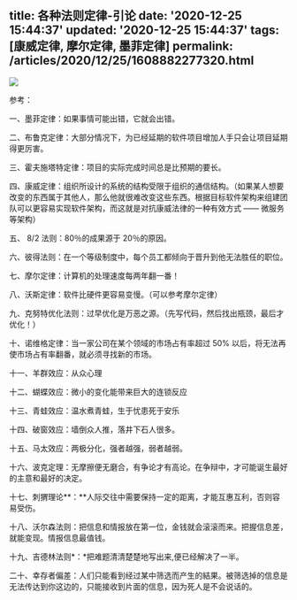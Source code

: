 title: 各种法则定律-引论
date: '2020-12-25 15:44:37'
updated: '2020-12-25 15:44:37'
tags: [康威定律, 摩尔定律, 墨菲定律]
permalink: /articles/2020/12/25/1608882277320.html
---
![](https://b3logfile.com/bing/20190404.jpg?imageView2/1/w/960/h/540/interlace/1/q/100)

参考：

一、墨菲定律：如果事情可能出错，它就会出错。

二、布鲁克定律：大部分情况下，为已经延期的软件项目增加人手只会让项目延期得更厉害。

三、霍夫施塔特定律：项目的实际完成时间总是比预期的要长。

四、康威定律：组织所设计的系统的结构受限于组织的通信结构。（如果某人想要改变的东西属于其他人，那么他就很难改变这些东西。根据目标软件架构来组建团队可以更容易实现软件架构，而这就是对抗康威法律的一种有效方式 —— 微服务等架构）

五、 8/2 法则：80％的成果源于 20％的原因。

六、彼得法则：在一个等级制度中，每个员工都倾向于晋升到他无法胜任的职位。

七、摩尔定律：计算机的处理速度每两年翻一番！

八、沃斯定律：软件比硬件更容易变慢。（可以参考摩尔定律）

九、克努特优化法则：过早优化是万恶之源。（先写代码，然后找出瓶颈，最后才优化！）

十、诺维格定律：当一家公司在某个领域的市场占有率超过 50% 以后，将无法再使市场占有率翻番，就必须寻找新的市场。

十一、羊群效应：从众心理

十二、蝴蝶效应：微小的变化能带来巨大的连锁反应

十三、青蛙效应：温水煮青蛙，生于忧患死于安乐

十四、破窗效应：墙倒众人推，落井下石人很多。

十五、马太效应：两极分化，强者越强，弱者越弱。

十六、波克定理：无摩擦便无磨合，有争论才有高论。在争辩中，才可能诞生最好的主意和最好的决定。

十七、刺猬理论**：**人际交往中需要保持一定的距离，才能互惠互利，否则容易受伤。

十八、沃尔森法则：把信息和情报放在第一位，金钱就会滚滚而来。把握信息差，就能变现。情报信息最值钱。

十九、吉德林法则*：*把难题清清楚楚地写出来,便已经解决了一半。

二十、幸存者偏差：人们只能看到经过某中筛选而产生的結果。被筛选掉的信息是无法传达到你这边的，只能接收到片面的信息，因为死人是不会说话的。

